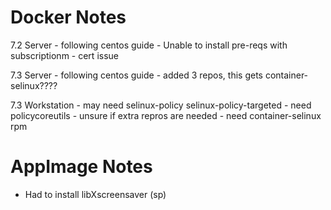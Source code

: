 # Docker Notes
   7.2 Server
     - following centos guide
     - Unable to install pre-reqs with subscriptionm
     - cert issue

   7.3 Server
     - following centos guide
     - added 3 repos,  this gets container-selinux????

   7.3 Workstation
     - may need selinux-policy selinux-policy-targeted
     - need policycoreutils
       - unsure if extra repros are needed
     - need container-selinux rpm


# AppImage Notes
  - Had to install libXscreensaver (sp)






